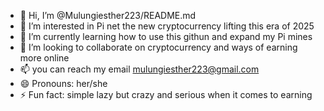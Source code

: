 - 👋 Hi, I’m @Mulungiesther223/README.md
- 👀 I’m interested in Pi net the new cryptocurrency lifting this era of 2025
- 🌱 I’m currently learning how to use this githun and expand my Pi mines
- 💞️ I’m looking to collaborate on cryptocurrency and ways of earning more online
- 📫 you can reach my email mulungiesther223@gmail.com
- 😄 Pronouns: her/she
- ⚡ Fun fact: simple lazy but crazy and serious when it comes to earning

<!---
Mulungiesther223/Mulungiesther223 is a ✨ special ✨ repository because its `README.md` (this file) appears on your GitHub profile.
You can click the Preview link to take a look at your changes.
--->
